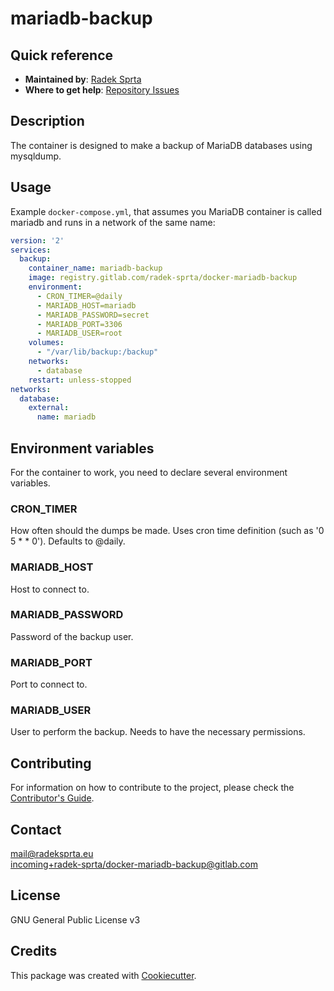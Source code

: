 # mariadb-backup

## Quick reference
-	**Maintained by**: [Radek Sprta](https://gitlab.com/radek-sprta)
-	**Where to get help**: [Repository Issues](https://gitlab.com/radek-sprta/docker-mariadb-backup/-/issues)

## Description
The container is designed to make a backup of MariaDB databases using mysqldump.

## Usage
Example `docker-compose.yml`, that assumes you MariaDB container is called mariadb and runs in a network
of the same name:

```yaml
version: '2'
services:
  backup:
    container_name: mariadb-backup
    image: registry.gitlab.com/radek-sprta/docker-mariadb-backup
    environment:
      - CRON_TIMER=@daily
      - MARIADB_HOST=mariadb
      - MARIADB_PASSWORD=secret
      - MARIADB_PORT=3306
      - MARIADB_USER=root
    volumes:
      - "/var/lib/backup:/backup"
    networks:
      - database
    restart: unless-stopped
networks:
  database:
    external:
      name: mariadb
```

## Environment variables
For the container to work, you need to declare several environment variables.

### CRON_TIMER
How often should the dumps be made. Uses cron time definition (such as '0 5 * * 0'). Defaults to @daily.

### MARIADB_HOST
Host to connect to.

### MARIADB_PASSWORD
Password of the backup user.

### MARIADB_PORT
Port to connect to.

### MARIADB_USER
User to perform the backup. Needs to have the necessary permissions. 

## Contributing
For information on how to contribute to the project, please check the [Contributor's Guide][contributing].

## Contact
[mail@radeksprta.eu](mailto:mail@radeksprta.eu)  
[incoming+radek-sprta/docker-mariadb-backup@gitlab.com](incoming+radek-sprta/docker-mariadb-backup@gitlab.com)

## License
GNU General Public License v3

## Credits
This package was created with [Cookiecutter][cookiecutter].

[contributing]: https://gitlab.com/radek-sprta/docker-mariadb-backup/blob/master/CONTRIBUTING.md
[cookiecutter]: https://github.com/audreyr/cookiecutter
